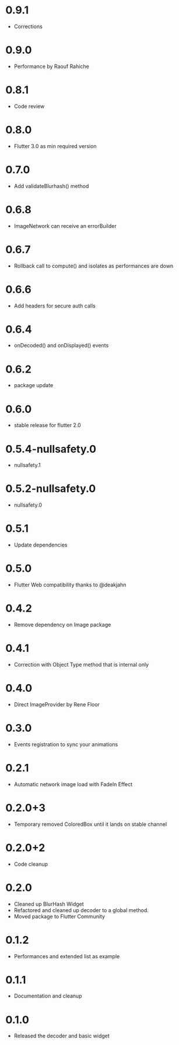 # 0.9.1

- Corrections

# 0.9.0

- Performance by Raouf Rahiche

# 0.8.1

- Code review

# 0.8.0

- Flutter 3.0 as min required version

# 0.7.0

- Add validateBlurhash() method

# 0.6.8

- ImageNetwork can receive an errorBuilder

# 0.6.7

- Rollback call to compute() and isolates as performances are down

# 0.6.6

- Add headers for secure auth calls

# 0.6.4 

- onDecoded() and onDisplayed() events

# 0.6.2

- package update

# 0.6.0

- stable release for flutter 2.0

# 0.5.4-nullsafety.0

- nullsafety.1

# 0.5.2-nullsafety.0

- nullsafety.0

# 0.5.1

- Update dependencies

# 0.5.0

- Flutter Web compatibility thanks to @deakjahn

# 0.4.2

- Remove dependency on Image package

# 0.4.1

- Correction with Object Type method that is internal only

# 0.4.0

- Direct ImageProvider by Rene Floor

# 0.3.0

- Events registration to sync your animations

# 0.2.1

- Automatic network image load with FadeIn Effect

# 0.2.0+3

- Temporary removed ColoredBox until it lands on stable channel

# 0.2.0+2

- Code cleanup

# 0.2.0

- Cleaned up BlurHash Widget
- Refactored and cleaned up decoder to a global method.
- Moved package to Flutter Community

# 0.1.2

- Performances and extended list as example

# 0.1.1

- Documentation and cleanup

# 0.1.0

- Released the decoder and basic widget
